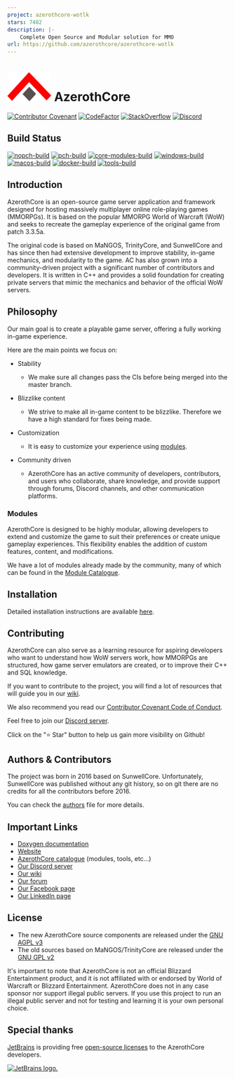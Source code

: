 ```yaml
---
project: azerothcore-wotlk
stars: 7482
description: |-
    Complete Open Source and Modular solution for MMO
url: https://github.com/azerothcore/azerothcore-wotlk
---
```


# ![logo](https://raw.githubusercontent.com/azerothcore/azerothcore.github.io/master/images/logo-github.png) AzerothCore

[![Contributor Covenant](https://img.shields.io/badge/Contributor%20Covenant-2.1-4baaaa.svg)](CODE_OF_CONDUCT.md)
[![CodeFactor](https://www.codefactor.io/repository/github/azerothcore/azerothcore-wotlk/badge)](https://www.codefactor.io/repository/github/azerothcore/azerothcore-wotlk)
[![StackOverflow](http://img.shields.io/badge/stackoverflow-azerothcore-blue.svg?logo=stackoverflow)](https://stackoverflow.com/questions/tagged/azerothcore?sort=newest "Ask / browse questions here")
[![Discord](https://img.shields.io/discord/217589275766685707?logo=discord&logoColor=white)](https://discord.gg/gkt4y2x "Our community hub on Discord")

## Build Status

[![nopch-build](https://github.com/azerothcore/azerothcore-wotlk/actions/workflows/core-build-nopch.yml/badge.svg?branch=master)](https://github.com/azerothcore/azerothcore-wotlk/actions/workflows/core-build-nopch.yml?query=branch%3Amaster)
[![pch-build](https://github.com/azerothcore/azerothcore-wotlk/actions/workflows/core-build-pch.yml/badge.svg?branch=master)](https://github.com/azerothcore/azerothcore-wotlk/actions/workflows/core-build-pch.yml?query=branch%3Amaster)
[![core-modules-build](https://github.com/azerothcore/azerothcore-wotlk/actions/workflows/core_modules_build.yml/badge.svg?branch=master)](https://github.com/azerothcore/azerothcore-wotlk/actions/workflows/core_modules_build.yml?query=branch%3Amaster)
[![windows-build](https://github.com/azerothcore/azerothcore-wotlk/actions/workflows/windows_build.yml/badge.svg?branch=master)](https://github.com/azerothcore/azerothcore-wotlk/actions/workflows/windows_build.yml?query=branch%3Amaster)
[![macos-build](https://github.com/azerothcore/azerothcore-wotlk/actions/workflows/macos_build.yml/badge.svg?branch=master)](https://github.com/azerothcore/azerothcore-wotlk/actions/workflows/macos_build.yml?query=branch%3Amaster)
[![docker-build](https://github.com/azerothcore/azerothcore-wotlk/actions/workflows/docker_build.yml/badge.svg?branch=master)](https://github.com/azerothcore/azerothcore-wotlk/actions/workflows/docker_build.yml?query=branch%3Amaster)
[![tools-build](https://github.com/azerothcore/azerothcore-wotlk/actions/workflows/tools_build.yml/badge.svg?branch=master)](https://github.com/azerothcore/azerothcore-wotlk/actions/workflows/tools_build.yml?query=branch%3Amaster)

## Introduction

AzerothCore is an open-source game server application and framework designed for hosting massively multiplayer online role-playing games (MMORPGs). It is based on the popular MMORPG World of Warcraft (WoW) and seeks to recreate the gameplay experience of the original game from patch 3.3.5a.

The original code is based on MaNGOS, TrinityCore, and SunwellCore and has since then had extensive development to improve stability, in-game mechanics, and modularity to the game. AC has also grown into a community-driven project with a significant number of contributors and developers. It is written in C++ and provides a solid foundation for creating private servers that mimic the mechanics and behavior of the official WoW servers.

## Philosophy

Our main goal is to create a playable game server, offering a fully working in-game experience.

Here are the main points we focus on:

* Stability
  * We make sure all changes pass the CIs before being merged into the master branch.

* Blizzlike content
  * We strive to make all in-game content to be blizzlike. Therefore we have a high standard for fixes being made.

* Customization
  * It is easy to customize your experience using [modules](#modules).

* Community driven
  * AzerothCore has an active community of developers, contributors, and users who collaborate, share knowledge, and provide support through forums, Discord channels, and other communication platforms. 

### Modules

AzerothCore is designed to be highly modular, allowing developers to extend and customize the game to suit their preferences or create unique gameplay experiences. This flexibility enables the addition of custom features, content, and modifications.

We have a lot of modules already made by the community, many of which can be found in the [Module Catalogue](https://www.azerothcore.org/catalogue.html#/).

## Installation

Detailed installation instructions are available [here](http://www.azerothcore.org/wiki/installation).

## Contributing

AzerothCore can also serve as a learning resource for aspiring developers who want to understand how WoW servers work, how MMORPGs are structured, how game server emulators are created, or to improve their C++ and SQL knowledge.

If you want to contribute to the project, you will find a lot of resources that will guide you in our [wiki](https://www.azerothcore.org/wiki/contribute).

We also recommend you read our [Contributor Covenant Code of Conduct](https://github.com/azerothcore/azerothcore-wotlk/blob/master/.github/CODE_OF_CONDUCT.md).

Feel free to join our [Discord server](https://discord.gg/gkt4y2x).

Click on the "⭐ Star" button to help us gain more visibility on Github!

## Authors & Contributors

The project was born in 2016 based on SunwellCore. Unfortunately, SunwellCore was published without any git history, so on git there are no credits for all the contributors before 2016.

You can check the [authors](https://github.com/azerothcore/azerothcore-wotlk/blob/master/AUTHORS) file for more details.

## Important Links

- [Doxygen documentation](https://www.azerothcore.org/pages/doxygen/index.html)
- [Website](http://www.azerothcore.org/)
- [AzerothCore catalogue](http://www.azerothcore.org/catalogue.html  "Modules, tools, and other stuff for AzerothCore") (modules, tools, etc...)
- [Our Discord server](https://discord.gg/gkt4y2x)
- [Our wiki](http://www.azerothcore.org/wiki "Easy to use and developed by AzerothCore founder")
- [Our forum](https://github.com/azerothcore/azerothcore-wotlk/discussions/)
- [Our Facebook page](https://www.facebook.com/AzerothCore/)
- [Our LinkedIn page](https://www.linkedin.com/company/azerothcore/)

## License

- The new AzerothCore source components are released under the [GNU AGPL v3](https://www.gnu.org/licenses/agpl-3.0.en.html)
- The old sources based on MaNGOS/TrinityCore are released under the [GNU GPL v2](https://www.gnu.org/licenses/old-licenses/gpl-2.0.en.html)

It's important to note that AzerothCore is not an official Blizzard Entertainment product, and it is not affiliated with or endorsed by World of Warcraft or Blizzard Entertainment. AzerothCore does not in any case sponsor nor support illegal public servers. If you use this project to run an illegal public server and not for testing and learning it is your own personal choice.

## Special thanks

[JetBrains](https://www.jetbrains.com/?from=AzerothCore) is providing free [open-source licenses](https://www.jetbrains.com/community/opensource/) to the AzerothCore developers.

[![JetBrains logo.](https://resources.jetbrains.com/storage/products/company/brand/logos/jetbrains.svg)](https://jb.gg/OpenSourceSupport)

